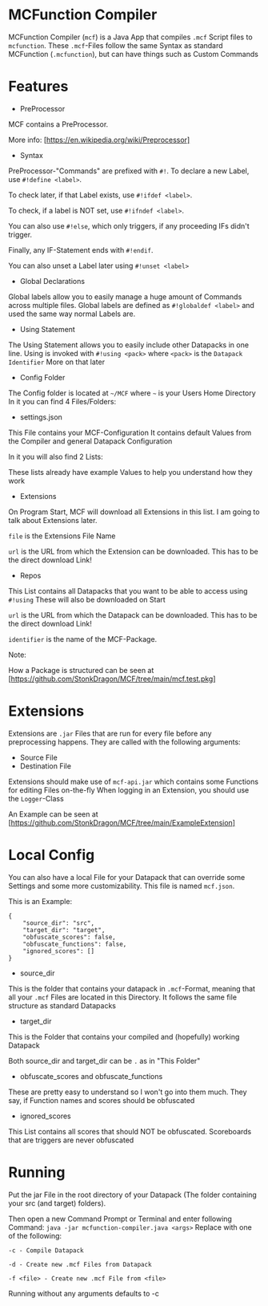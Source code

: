 # MCFunction Compiler

MCFunction Compiler (`mcf`) is a Java App that compiles `.mcf` Script files to `mcfunction`.
These `.mcf`-Files follow the same Syntax as standard MCFunction (`.mcfunction`), but can have things such as Custom Commands

# Features

- PreProcessor

MCF contains a PreProcessor.

More info: [https://en.wikipedia.org/wiki/Preprocessor]

- Syntax

PreProcessor-"Commands" are prefixed with `#!`.
To declare a new Label, use `#!define <label>`.

To check later, if that Label exists, use `#!ifdef <label>`.

To check, if a label is NOT set, use `#!ifndef <label>`.

You can also use `#!else`, which only triggers, if any proceeding IFs didn't trigger.

Finally, any IF-Statement ends with `#!endif`.

You can also unset a Label later using `#!unset <label>`

- Global Declarations

Global labels allow you to easily manage a huge amount of Commands across multiple files.
Global labels are defined as `#!globaldef <label>` and used the same way normal Labels are.

- Using Statement

The Using Statement allows you to easily include other Datapacks in one line.
Using is invoked with `#!using <pack>` where `<pack>` is the `Datapack Identifier`
More on that later

- Config Folder

The Config folder is located at `~/MCF` where `~` is your Users Home Directory
In it you can find 4 Files/Folders:

- settings.json

This File contains your MCF-Configuration
It contains default Values from the Compiler and general Datapack Configuration

In it you will also find 2 Lists:

These lists already have example Values to help you understand how they work

- Extensions

On Program Start, MCF will download all Extensions in this list.
I am going to talk about Extensions later.

`file` is the Extensions File Name

`url` is the URL from which the Extension can be downloaded.
This has to be the direct download Link!

- Repos

This List contains all Datapacks that you want to be able to access using `#!using`
These will also be downloaded on Start

`url` is the URL from which the Datapack can be downloaded.
This has to be the direct download Link!

`identifier` is the name of the MCF-Package.

Note:

How a Package is structured can be seen at [https://github.com/StonkDragon/MCF/tree/main/mcf.test.pkg]

# Extensions

Extensions are `.jar` Files that are run for every file before any preprocessing happens.
They are called with the following arguments:

- Source File
- Destination File

Extensions should make use of `mcf-api.jar` which contains some Functions for editing Files on-the-fly
When logging in an Extension, you should use the `Logger`-Class

An Example can be seen at [https://github.com/StonkDragon/MCF/tree/main/ExampleExtension]

# Local Config

You can also have a local File for your Datapack that can override some Settings and some more customizability.
This file is named `mcf.json`.

This is an Example:

```
{
    "source_dir": "src",
    "target_dir": "target",
    "obfuscate_scores": false,
    "obfuscate_functions": false,
    "ignored_scores": []
}
```

- source_dir

This is the folder that contains your datapack in `.mcf`-Format, meaning that all your `.mcf` Files are located in this Directory.
It follows the same file structure as standard Datapacks

- target_dir

This is the Folder that contains your compiled and (hopefully) working Datapack

Both source_dir and target_dir can be `.` as in "This Folder"

- obfuscate_scores and obfuscate_functions

These are pretty easy to understand so I won't go into them much.
They say, if Function names and scores should be obfuscated

- ignored_scores

This List contains all scores that should NOT be obfuscated. Scoreboards that are triggers are never obfuscated

# Running

Put the jar File in the root directory of your Datapack (The folder containing your src (and target) folders).

Then open a new Command Prompt or Terminal and enter following Command: `java -jar mcfunction-compiler.java <args>`
Replace <args> with one of the following:

`-c - Compile Datapack`

`-d - Create new .mcf Files from Datapack`

`-f <file> - Create new .mcf File from <file>`

Running without any arguments defaults to -c

